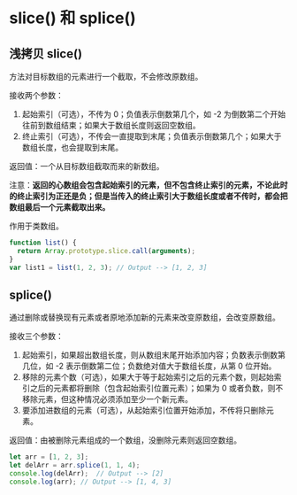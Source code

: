 # slice() 和 splice()

## 浅拷贝 slice()

方法对目标数组的元素进行一个截取，不会修改原数组。

接收两个参数：

1. 起始索引（可选），不传为 0；负值表示倒数第几个，如 -2 为倒数第二个开始往前到数组结束；如果大于数组长度则返回空数组。
2. 终止索引（可选），不传会一直提取到末尾；负值表示倒数第几个；如果大于数组长度，也会提取到末尾。

返回值：一个从目标数组截取而来的新数组。

注意：**返回的心数组会包含起始索引的元素，但不包含终止索引的元素，不论此时的终止索引为正还是负；但是当传入的终止索引大于数组长度或者不传时，都会把数组最后一个元素截取出来。**

作用于类数组。

```js
function list() {
  return Array.prototype.slice.call(arguments);
}
var list1 = list(1, 2, 3); // Output --> [1, 2, 3]
```

## splice()

通过删除或替换现有元素或者原地添加新的元素来改变原数组，会改变原数组。

接收三个参数：

1. 起始索引，如果超出数组长度，则从数组末尾开始添加内容；负数表示倒数第几位，如 -2 表示倒数第二位；负数绝对值大于数组长度，从第 0 位开始。
2. 移除的元素个数（可选），如果大于等于起始索引之后的元素个数，则起始索引之后的元素都将删除（包含起始索引位置元素）；如果为 0 或者负数，则不移除元素，但这种情况必须添加至少一个新元素。
3. 要添加进数组的元素（可选），从起始索引位置开始添加，不传将只删除元素。

返回值：由被删除元素组成的一个数组，没删除元素则返回空数组。

```js
let arr = [1, 2, 3];
let delArr = arr.splice(1, 1, 4);
console.log(delArr);  // Output --> [2]
console.log(arr); // Output --> [1, 4, 3]
```
